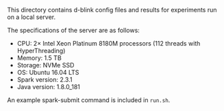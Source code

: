 This directory contains d-blink config files and results for experiments run on a local server. 

The specifications of the server are as follows:
* CPU: 2× Intel Xeon Platinum 8180M processors (112 threads with HyperThreading)
* Memory: 1.5 TB
* Storage: NVMe SSD
* OS: Ubuntu 16.04 LTS
* Spark version: 2.3.1
* Java version: 1.8.0_181

An example spark-submit command is included in `run.sh`.
